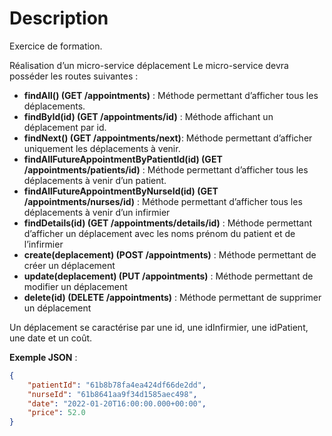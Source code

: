 # Description

Exercice de formation.

Réalisation d’un micro-service déplacement
Le micro-service devra posséder les routes suivantes :
- **findAll() (GET /appointments)** : Méthode permettant d’afficher tous les déplacements.
- **findById(id) (GET /appointments/id)** : Méthode affichant un déplacement par id.
- **findNext() (GET /appointments/next)**: Méthode permettant d’afficher uniquement les déplacements à venir.
- **findAllFutureAppointmentByPatientId(id) (GET /appointments/patients/id)** : Méthode permettant d’afficher tous les déplacements à venir d’un patient.
- **findAllFutureAppointmentByNurseId(id) (GET /appointments/nurses/id)** : Méthode permettant d’afficher tous les déplacements à venir d’un infirmier
- **findDetails(id) (GET /appointments/details/id)** : Méthode permettant d’afficher un déplacement avec les noms
prénom du patient et de l’infirmier
- **create(deplacement) (POST /appointments)** : Méthode permettant de créer un déplacement
- **update(deplacement) (PUT /appointments)** : Méthode permettant de modifier un déplacement
- **delete(id) (DELETE /appointments)** : Méthode permettant de supprimer un déplacement

Un déplacement se caractérise par une id, une idInfirmier, une idPatient, une
date et un coût.

**Exemple JSON** :
~~~json
{
    "patientId": "61b8b78fa4ea424df66de2dd",
    "nurseId": "61b8641aa9f34d1585aec498",
    "date": "2022-01-20T16:00:00.000+00:00",
    "price": 52.0
}
~~~
